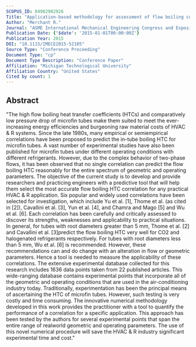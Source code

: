 ```yaml
---
SCOPUS_ID: 84982902926
Title: "Application-based methodology for assessment of flow boiling correlations in microfin tubes"
Author: "Merchant R."
Journal: "ASME International Mechanical Engineering Congress and Exposition, Proceedings (IMECE)"
Publication Date: {'$date': '2015-01-01T00:00:00Z'}
Publication Year: 2015
DOI: "10.1115/IMECE2015-52105"
Source Type: "Conference Proceeding"
Document Type: "cp"
Document Type Description: "Conference Paper"
Affiliation: "Michigan Technological University"
Affiliation Country: "United States"
Cited by count: 1
---
```


## Abstract
"The high flow boiling heat transfer coefficients (HTCs) and comparatively low pressure drop of microfin tubes make them suited to meet the ever-increasing energy efficiencies and burgeoning raw material costs of HVAC & R systems. Since the late 1980s, many empirical or semiempirical correlations have been proposed to predict the in-tube boiling HTC for microfin tubes. A vast number of experimental studies have also been published for microfin tubes under different operating conditions with different refrigerants. However, due to the complex behavior of two-phase flows, it has been observed that no single correlation can predict the flow boiling HTC reasonably for the entire spectrum of geometric and operating parameters. The objective of the current study is to develop and provide researchers and practicing engineers with a predictive tool that will help them select the most accurate flow boiling HTC correlation for any practical HVAC & R application. Six popular and widely used correlations have been selected for investigation, which include Yu et al. [1], Thome et al. (as cited in [2]), Cavallini et al. [3], Yun et al. [4], and Chamra and Mago [5] and Wu et al. [6]. Each correlation has been carefully and critically assessed to discover its strengths, weaknesses and applicability to practical situations. In general, for tubes with root diameters greater than 5 mm, Thome et al. [2] and Cavallini et al. [3]predict the flow boiling HTC very well for CO2 and halogenated refrigerants respectively. For tubes with root diameters less than 5 mm, Wu et al. [6] is recommended. However, these recommendations can and do change with an alteration in flow or geometric parameters. Hence a tool is needed to measure the applicability of these correlations. The extensive experimental database collected for this research includes 1636 data points taken from 22 published articles. This wide-ranging database contains experimental points that incorporate all of the geometric and operating conditions that are used in the air-conditioning industry today. Traditionally, experimentation has been the principal means of ascertaining the HTC of microfin tubes. However, such testing is very costly and time consuming. The innovative numerical methodology developed in this work provides the practitioner with a tool to quantify the performance of a correlation for a specific application. This approach has been tested by the authors for several experimental points that span the entire range of realworld geometric and operating parameters. The use of this novel numerical procedure will save the HVAC & R industry significant experimental time and cost."
